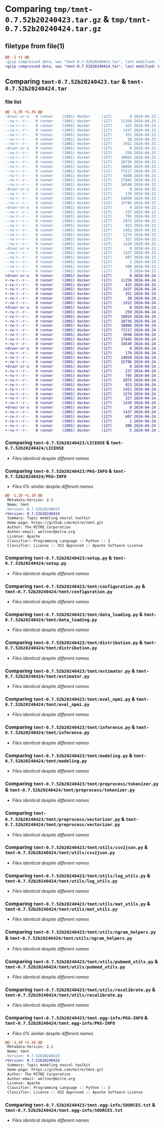 # Comparing `tmp/tmnt-0.7.52b20240423.tar.gz` & `tmp/tmnt-0.7.52b20240424.tar.gz`

## filetype from file(1)

```diff
@@ -1 +1 @@
-gzip compressed data, was "tmnt-0.7.52b20240423.tar", last modified: Tue Apr 23 23:05:17 2024, max compression
+gzip compressed data, was "tmnt-0.7.52b20240424.tar", last modified: Wed Apr 24 23:04:59 2024, max compression
```

## Comparing `tmnt-0.7.52b20240423.tar` & `tmnt-0.7.52b20240424.tar`

### file list

```diff
@@ -1,35 +1,35 @@
-drwxr-xr-x   0 runner    (1001) docker     (127)        0 2024-04-23 23:05:17.806827 tmnt-0.7.52b20240423/
--rw-r--r--   0 runner    (1001) docker     (127)    11356 2024-04-23 23:05:00.000000 tmnt-0.7.52b20240423/LICENSE
--rw-r--r--   0 runner    (1001) docker     (127)      425 2024-04-23 23:05:00.000000 tmnt-0.7.52b20240423/NOTICE
--rw-r--r--   0 runner    (1001) docker     (127)     1437 2024-04-23 23:05:17.806827 tmnt-0.7.52b20240423/PKG-INFO
--rw-r--r--   0 runner    (1001) docker     (127)      351 2024-04-23 23:05:00.000000 tmnt-0.7.52b20240423/README.md
--rw-r--r--   0 runner    (1001) docker     (127)       38 2024-04-23 23:05:17.806827 tmnt-0.7.52b20240423/setup.cfg
--rw-r--r--   0 runner    (1001) docker     (127)     1912 2024-04-23 23:05:00.000000 tmnt-0.7.52b20240423/setup.py
-drwxr-xr-x   0 runner    (1001) docker     (127)        0 2024-04-23 23:05:17.802827 tmnt-0.7.52b20240423/tmnt/
--rw-r--r--   0 runner    (1001) docker     (127)      250 2024-04-23 23:05:00.000000 tmnt-0.7.52b20240423/tmnt/__init__.py
--rw-r--r--   0 runner    (1001) docker     (127)    10054 2024-04-23 23:05:00.000000 tmnt-0.7.52b20240423/tmnt/configuration.py
--rw-r--r--   0 runner    (1001) docker     (127)    18736 2024-04-23 23:05:00.000000 tmnt-0.7.52b20240423/tmnt/data_loading.py
--rw-r--r--   0 runner    (1001) docker     (127)    10866 2024-04-23 23:05:00.000000 tmnt-0.7.52b20240423/tmnt/distribution.py
--rw-r--r--   0 runner    (1001) docker     (127)    77217 2024-04-23 23:05:00.000000 tmnt-0.7.52b20240423/tmnt/estimator.py
--rw-r--r--   0 runner    (1001) docker     (127)     5048 2024-04-23 23:05:00.000000 tmnt-0.7.52b20240423/tmnt/eval_npmi.py
--rw-r--r--   0 runner    (1001) docker     (127)    17845 2024-04-23 23:05:00.000000 tmnt-0.7.52b20240423/tmnt/inference.py
--rw-r--r--   0 runner    (1001) docker     (127)    34549 2024-04-23 23:05:00.000000 tmnt-0.7.52b20240423/tmnt/modeling.py
-drwxr-xr-x   0 runner    (1001) docker     (127)        0 2024-04-23 23:05:17.802827 tmnt-0.7.52b20240423/tmnt/preprocess/
--rw-r--r--   0 runner    (1001) docker     (127)      170 2024-04-23 23:05:00.000000 tmnt-0.7.52b20240423/tmnt/preprocess/__init__.py
--rw-r--r--   0 runner    (1001) docker     (127)    14050 2024-04-23 23:05:00.000000 tmnt-0.7.52b20240423/tmnt/preprocess/tokenizer.py
--rw-r--r--   0 runner    (1001) docker     (127)    15796 2024-04-23 23:05:00.000000 tmnt-0.7.52b20240423/tmnt/preprocess/vectorizer.py
-drwxr-xr-x   0 runner    (1001) docker     (127)        0 2024-04-23 23:05:17.806827 tmnt-0.7.52b20240423/tmnt/utils/
--rw-r--r--   0 runner    (1001) docker     (127)      237 2024-04-23 23:05:00.000000 tmnt-0.7.52b20240423/tmnt/utils/__init__.py
--rw-r--r--   0 runner    (1001) docker     (127)      795 2024-04-23 23:05:00.000000 tmnt-0.7.52b20240423/tmnt/utils/csv2json.py
--rw-r--r--   0 runner    (1001) docker     (127)     2075 2024-04-23 23:05:00.000000 tmnt-0.7.52b20240423/tmnt/utils/log_utils.py
--rw-r--r--   0 runner    (1001) docker     (127)      923 2024-04-23 23:05:00.000000 tmnt-0.7.52b20240423/tmnt/utils/mat_utils.py
--rw-r--r--   0 runner    (1001) docker     (127)     1451 2024-04-23 23:05:00.000000 tmnt-0.7.52b20240423/tmnt/utils/ngram_helpers.py
--rw-r--r--   0 runner    (1001) docker     (127)     1274 2024-04-23 23:05:00.000000 tmnt-0.7.52b20240423/tmnt/utils/pubmed_utils.py
--rw-r--r--   0 runner    (1001) docker     (127)      327 2024-04-23 23:05:00.000000 tmnt-0.7.52b20240423/tmnt/utils/random.py
--rw-r--r--   0 runner    (1001) docker     (127)     1439 2024-04-23 23:05:00.000000 tmnt-0.7.52b20240423/tmnt/utils/recalibrate.py
-drwxr-xr-x   0 runner    (1001) docker     (127)        0 2024-04-23 23:05:17.806827 tmnt-0.7.52b20240423/tmnt.egg-info/
--rw-r--r--   0 runner    (1001) docker     (127)     1437 2024-04-23 23:05:17.000000 tmnt-0.7.52b20240423/tmnt.egg-info/PKG-INFO
--rw-r--r--   0 runner    (1001) docker     (127)      607 2024-04-23 23:05:17.000000 tmnt-0.7.52b20240423/tmnt.egg-info/SOURCES.txt
--rw-r--r--   0 runner    (1001) docker     (127)        1 2024-04-23 23:05:17.000000 tmnt-0.7.52b20240423/tmnt.egg-info/dependency_links.txt
--rw-r--r--   0 runner    (1001) docker     (127)      300 2024-04-23 23:05:17.000000 tmnt-0.7.52b20240423/tmnt.egg-info/requires.txt
--rw-r--r--   0 runner    (1001) docker     (127)        5 2024-04-23 23:05:17.000000 tmnt-0.7.52b20240423/tmnt.egg-info/top_level.txt
+drwxr-xr-x   0 runner    (1001) docker     (127)        0 2024-04-24 23:04:59.819561 tmnt-0.7.52b20240424/
+-rw-r--r--   0 runner    (1001) docker     (127)    11356 2024-04-24 23:04:49.000000 tmnt-0.7.52b20240424/LICENSE
+-rw-r--r--   0 runner    (1001) docker     (127)      425 2024-04-24 23:04:49.000000 tmnt-0.7.52b20240424/NOTICE
+-rw-r--r--   0 runner    (1001) docker     (127)     1437 2024-04-24 23:04:59.819561 tmnt-0.7.52b20240424/PKG-INFO
+-rw-r--r--   0 runner    (1001) docker     (127)      351 2024-04-24 23:04:49.000000 tmnt-0.7.52b20240424/README.md
+-rw-r--r--   0 runner    (1001) docker     (127)       38 2024-04-24 23:04:59.819561 tmnt-0.7.52b20240424/setup.cfg
+-rw-r--r--   0 runner    (1001) docker     (127)     1912 2024-04-24 23:04:49.000000 tmnt-0.7.52b20240424/setup.py
+drwxr-xr-x   0 runner    (1001) docker     (127)        0 2024-04-24 23:04:59.815561 tmnt-0.7.52b20240424/tmnt/
+-rw-r--r--   0 runner    (1001) docker     (127)      250 2024-04-24 23:04:49.000000 tmnt-0.7.52b20240424/tmnt/__init__.py
+-rw-r--r--   0 runner    (1001) docker     (127)    10054 2024-04-24 23:04:49.000000 tmnt-0.7.52b20240424/tmnt/configuration.py
+-rw-r--r--   0 runner    (1001) docker     (127)    18736 2024-04-24 23:04:49.000000 tmnt-0.7.52b20240424/tmnt/data_loading.py
+-rw-r--r--   0 runner    (1001) docker     (127)    10866 2024-04-24 23:04:49.000000 tmnt-0.7.52b20240424/tmnt/distribution.py
+-rw-r--r--   0 runner    (1001) docker     (127)    77217 2024-04-24 23:04:49.000000 tmnt-0.7.52b20240424/tmnt/estimator.py
+-rw-r--r--   0 runner    (1001) docker     (127)     5048 2024-04-24 23:04:49.000000 tmnt-0.7.52b20240424/tmnt/eval_npmi.py
+-rw-r--r--   0 runner    (1001) docker     (127)    17845 2024-04-24 23:04:49.000000 tmnt-0.7.52b20240424/tmnt/inference.py
+-rw-r--r--   0 runner    (1001) docker     (127)    34549 2024-04-24 23:04:49.000000 tmnt-0.7.52b20240424/tmnt/modeling.py
+drwxr-xr-x   0 runner    (1001) docker     (127)        0 2024-04-24 23:04:59.815561 tmnt-0.7.52b20240424/tmnt/preprocess/
+-rw-r--r--   0 runner    (1001) docker     (127)      170 2024-04-24 23:04:49.000000 tmnt-0.7.52b20240424/tmnt/preprocess/__init__.py
+-rw-r--r--   0 runner    (1001) docker     (127)    14050 2024-04-24 23:04:49.000000 tmnt-0.7.52b20240424/tmnt/preprocess/tokenizer.py
+-rw-r--r--   0 runner    (1001) docker     (127)    15796 2024-04-24 23:04:49.000000 tmnt-0.7.52b20240424/tmnt/preprocess/vectorizer.py
+drwxr-xr-x   0 runner    (1001) docker     (127)        0 2024-04-24 23:04:59.819561 tmnt-0.7.52b20240424/tmnt/utils/
+-rw-r--r--   0 runner    (1001) docker     (127)      237 2024-04-24 23:04:49.000000 tmnt-0.7.52b20240424/tmnt/utils/__init__.py
+-rw-r--r--   0 runner    (1001) docker     (127)      795 2024-04-24 23:04:49.000000 tmnt-0.7.52b20240424/tmnt/utils/csv2json.py
+-rw-r--r--   0 runner    (1001) docker     (127)     2075 2024-04-24 23:04:49.000000 tmnt-0.7.52b20240424/tmnt/utils/log_utils.py
+-rw-r--r--   0 runner    (1001) docker     (127)      923 2024-04-24 23:04:49.000000 tmnt-0.7.52b20240424/tmnt/utils/mat_utils.py
+-rw-r--r--   0 runner    (1001) docker     (127)     1451 2024-04-24 23:04:49.000000 tmnt-0.7.52b20240424/tmnt/utils/ngram_helpers.py
+-rw-r--r--   0 runner    (1001) docker     (127)     1274 2024-04-24 23:04:49.000000 tmnt-0.7.52b20240424/tmnt/utils/pubmed_utils.py
+-rw-r--r--   0 runner    (1001) docker     (127)      327 2024-04-24 23:04:49.000000 tmnt-0.7.52b20240424/tmnt/utils/random.py
+-rw-r--r--   0 runner    (1001) docker     (127)     1439 2024-04-24 23:04:49.000000 tmnt-0.7.52b20240424/tmnt/utils/recalibrate.py
+drwxr-xr-x   0 runner    (1001) docker     (127)        0 2024-04-24 23:04:59.819561 tmnt-0.7.52b20240424/tmnt.egg-info/
+-rw-r--r--   0 runner    (1001) docker     (127)     1437 2024-04-24 23:04:59.000000 tmnt-0.7.52b20240424/tmnt.egg-info/PKG-INFO
+-rw-r--r--   0 runner    (1001) docker     (127)      607 2024-04-24 23:04:59.000000 tmnt-0.7.52b20240424/tmnt.egg-info/SOURCES.txt
+-rw-r--r--   0 runner    (1001) docker     (127)        1 2024-04-24 23:04:59.000000 tmnt-0.7.52b20240424/tmnt.egg-info/dependency_links.txt
+-rw-r--r--   0 runner    (1001) docker     (127)      300 2024-04-24 23:04:59.000000 tmnt-0.7.52b20240424/tmnt.egg-info/requires.txt
+-rw-r--r--   0 runner    (1001) docker     (127)        5 2024-04-24 23:04:59.000000 tmnt-0.7.52b20240424/tmnt.egg-info/top_level.txt
```

### Comparing `tmnt-0.7.52b20240423/LICENSE` & `tmnt-0.7.52b20240424/LICENSE`

 * *Files identical despite different names*

### Comparing `tmnt-0.7.52b20240423/PKG-INFO` & `tmnt-0.7.52b20240424/PKG-INFO`

 * *Files 0% similar despite different names*

```diff
@@ -1,10 +1,10 @@
 Metadata-Version: 2.1
 Name: tmnt
-Version: 0.7.52b20240423
+Version: 0.7.52b20240424
 Summary: Topic modeling neural toolkit
 Home-page: https://github.com/mitre/tmnt.git
 Author: The MITRE Corporation
 Author-email: wellner@mitre.org
 License: Apache
 Classifier: Programming Language :: Python :: 3
 Classifier: License :: OSI Approved :: Apache Software License
```

### Comparing `tmnt-0.7.52b20240423/setup.py` & `tmnt-0.7.52b20240424/setup.py`

 * *Files identical despite different names*

### Comparing `tmnt-0.7.52b20240423/tmnt/configuration.py` & `tmnt-0.7.52b20240424/tmnt/configuration.py`

 * *Files identical despite different names*

### Comparing `tmnt-0.7.52b20240423/tmnt/data_loading.py` & `tmnt-0.7.52b20240424/tmnt/data_loading.py`

 * *Files identical despite different names*

### Comparing `tmnt-0.7.52b20240423/tmnt/distribution.py` & `tmnt-0.7.52b20240424/tmnt/distribution.py`

 * *Files identical despite different names*

### Comparing `tmnt-0.7.52b20240423/tmnt/estimator.py` & `tmnt-0.7.52b20240424/tmnt/estimator.py`

 * *Files identical despite different names*

### Comparing `tmnt-0.7.52b20240423/tmnt/eval_npmi.py` & `tmnt-0.7.52b20240424/tmnt/eval_npmi.py`

 * *Files identical despite different names*

### Comparing `tmnt-0.7.52b20240423/tmnt/inference.py` & `tmnt-0.7.52b20240424/tmnt/inference.py`

 * *Files identical despite different names*

### Comparing `tmnt-0.7.52b20240423/tmnt/modeling.py` & `tmnt-0.7.52b20240424/tmnt/modeling.py`

 * *Files identical despite different names*

### Comparing `tmnt-0.7.52b20240423/tmnt/preprocess/tokenizer.py` & `tmnt-0.7.52b20240424/tmnt/preprocess/tokenizer.py`

 * *Files identical despite different names*

### Comparing `tmnt-0.7.52b20240423/tmnt/preprocess/vectorizer.py` & `tmnt-0.7.52b20240424/tmnt/preprocess/vectorizer.py`

 * *Files identical despite different names*

### Comparing `tmnt-0.7.52b20240423/tmnt/utils/csv2json.py` & `tmnt-0.7.52b20240424/tmnt/utils/csv2json.py`

 * *Files identical despite different names*

### Comparing `tmnt-0.7.52b20240423/tmnt/utils/log_utils.py` & `tmnt-0.7.52b20240424/tmnt/utils/log_utils.py`

 * *Files identical despite different names*

### Comparing `tmnt-0.7.52b20240423/tmnt/utils/mat_utils.py` & `tmnt-0.7.52b20240424/tmnt/utils/mat_utils.py`

 * *Files identical despite different names*

### Comparing `tmnt-0.7.52b20240423/tmnt/utils/ngram_helpers.py` & `tmnt-0.7.52b20240424/tmnt/utils/ngram_helpers.py`

 * *Files identical despite different names*

### Comparing `tmnt-0.7.52b20240423/tmnt/utils/pubmed_utils.py` & `tmnt-0.7.52b20240424/tmnt/utils/pubmed_utils.py`

 * *Files identical despite different names*

### Comparing `tmnt-0.7.52b20240423/tmnt/utils/recalibrate.py` & `tmnt-0.7.52b20240424/tmnt/utils/recalibrate.py`

 * *Files identical despite different names*

### Comparing `tmnt-0.7.52b20240423/tmnt.egg-info/PKG-INFO` & `tmnt-0.7.52b20240424/tmnt.egg-info/PKG-INFO`

 * *Files 0% similar despite different names*

```diff
@@ -1,10 +1,10 @@
 Metadata-Version: 2.1
 Name: tmnt
-Version: 0.7.52b20240423
+Version: 0.7.52b20240424
 Summary: Topic modeling neural toolkit
 Home-page: https://github.com/mitre/tmnt.git
 Author: The MITRE Corporation
 Author-email: wellner@mitre.org
 License: Apache
 Classifier: Programming Language :: Python :: 3
 Classifier: License :: OSI Approved :: Apache Software License
```

### Comparing `tmnt-0.7.52b20240423/tmnt.egg-info/SOURCES.txt` & `tmnt-0.7.52b20240424/tmnt.egg-info/SOURCES.txt`

 * *Files identical despite different names*

